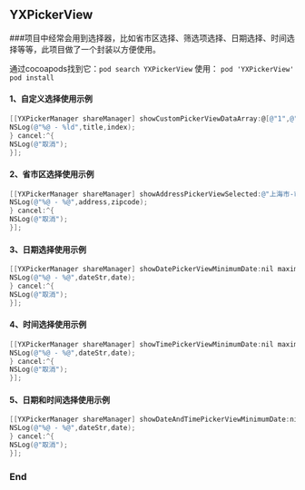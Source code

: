 ## YXPickerView

###项目中经常会用到选择器，比如省市区选择、筛选项选择、日期选择、时间选择等等，此项目做了一个封装以方便使用。

通过cocoapods找到它：`pod search YXPickerView`
使用：
`pod 'YXPickerView'`
`pod install`

#### 1、自定义选择使用示例
```objective-c
[[YXPickerManager shareManager] showCustomPickerViewDataArray:@[@"1",@"2",@"3",@"4"] selectIndex:3 confirm:^(NSString *title, NSInteger index) {
NSLog(@"%@ - %ld",title,index);
} cancel:^{
NSLog(@"取消");
}];
```

#### 2、省市区选择使用示例
```objective-c
[[YXPickerManager shareManager] showAddressPickerViewSelected:@"上海市-市辖区-闵行区" confirm:^(NSString *address, NSString *zipcode) {
NSLog(@"%@ - %@",address,zipcode);
} cancel:^{
NSLog(@"取消");
}];
```

#### 3、日期选择使用示例
```objective-c
[[YXPickerManager shareManager] showDatePickerViewMinimumDate:nil maximumDate:nil defaultDate:@"2019-05-08" confirm:^(NSString *dateStr, NSDate *date) {
NSLog(@"%@ - %@",dateStr,date);
} cancel:^{
NSLog(@"取消");
}];
```

#### 4、时间选择使用示例
```objective-c
[[YXPickerManager shareManager] showTimePickerViewMinimumDate:nil maximumDate:nil defaultDate:@"15:00:00" confirm:^(NSString *dateStr, NSDate *date) {
NSLog(@"%@ - %@",dateStr,date);
} cancel:^{
NSLog(@"取消");
}];
```

#### 5、日期和时间选择使用示例
```objective-c
[[YXPickerManager shareManager] showDateAndTimePickerViewMinimumDate:nil maximumDate:nil defaultDate:@"2019-08-08 12:00:00" confirm:^(NSString *dateStr, NSDate *date) {
NSLog(@"%@ - %@",dateStr,date);
} cancel:^{
NSLog(@"取消");
}];
```

### End
